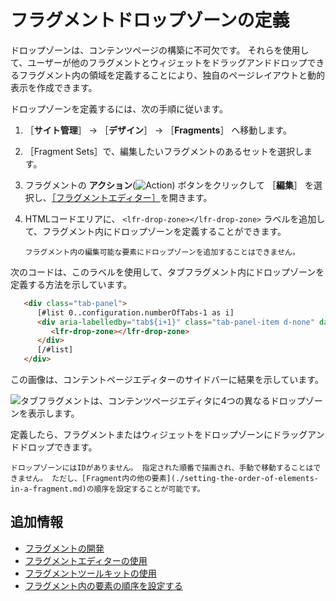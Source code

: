 # フラグメントドロップゾーンの定義

ドロップゾーンは、コンテンツページの構築に不可欠です。 それらを使用して、ユーザーが他のフラグメントとウィジェットをドラッグアンドドロップできるフラグメント内の領域を定義することにより、独自のページレイアウトと動的表示を作成できます。

ドロップゾーンを定義するには、次の手順に従います。

1. ［**サイト管理**］ &rarr; ［**デザイン**］ &rarr; ［**Fragments**］ へ移動します。

1. ［Fragment Sets］で、編集したいフラグメントのあるセットを選択します。

1. フラグメントの **アクション**(![Action](./../../../images/icon-actions.png)) ボタンをクリックして ［**編集**］ を選択し、[［フラグメントエディター］](./using-the-fragments-editor.md)を開きます。

1. HTMLコードエリアに、 `<lfr-drop-zone></lfr-drop-zone>` ラベルを追加して、フラグメント内にドロップゾーンを定義することができます。

   ```{important}
   フラグメント内の編集可能な要素にドロップゾーンを追加することはできません。
   ```

次のコードは、このラベルを使用して、タブフラグメント内にドロップゾーンを定義する方法を示しています。

   ```html
      <div class="tab-panel">
         [#list 0..configuration.numberOfTabs-1 as i]
         <div aria-labelledby="tab${i+1}" class="tab-panel-item d-none" data-fragment-namespace="${fragmentEntryLinkNamespace}" id="tabPanel${i+1}" role="tabpanel" tabindex="0">
            <lfr-drop-zone></lfr-drop-zone>
         </div>
         [/#list]
      </div>
   ```

この画像は、コンテントページエディターのサイドバーに結果を示しています。

![タブフラグメントは、コンテンツページエディタに4つの異なるドロップゾーンを表示します。](./defining-fragment-drop-zones/images/04.png)

定義したら、フラグメントまたはウィジェットをドロップゾーンにドラッグアンドドロップできます。

```{tip}
ドロップゾーンにはIDがありません。 指定された順番で描画され、手動で移動することはできません。 ただし、[Fragment内の他の要素](./setting-the-order-of-elements-in-a-fragment.md)の順序を設定することが可能です。
```

## 追加情報

- [フラグメントの開発](./developing-fragments-intro.md)
- [フラグメントエディターの使用](./using-the-fragments-editor.md)
- [フラグメントツールキットの使用](./using-the-fragments-toolkit.md)
- [フラグメント内の要素の順序を設定する](./setting-the-order-of-elements-in-a-fragment.md)
